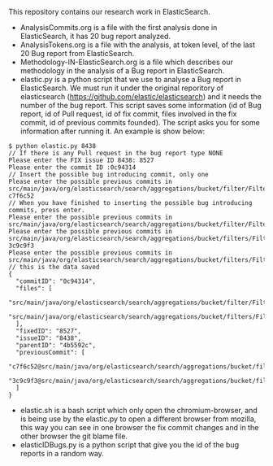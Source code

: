 This repository contains our research work in ElasticSearch.
- AnalysisCommits.org is a file with the first analysis done in ElasticSearch, it has 20 bug report analyzed.
- AnalysisTokens.org is a file with the analysis, at token level, of the last 20 Bug report from ElasticSearch.
- Methodology-IN-ElasticSearch.org is a file which describes our methodology in the analysis of a Bug report in ElasticSearch.
- elastic.py is a python script that we use to analyse a Bug report in ElasticSearch. We must run it under the original reporitory of elasticsearch (https://github.com/elastic/elasticsearch) and it needs the number of the bug report.
This script saves some information (id of Bug report, id of Pull request, id of fix commit, files involved in the fix commit, id of previous commits founded). The script asks you for some information after running it.
An example is show below:
```
$ python elastic.py 8438
// If there is any Pull request in the bug report type NONE
Please enter the FIX issue ID 8438: 8527
Please enter the commit ID :0c94314
// Insert the possible bug introducing commit, only one
Please enter the possible previous commits in src/main/java/org/elasticsearch/search/aggregations/bucket/filter/FilterParser.java: c7f6c52
// When you have finished to inserting the possible bug introducing commits, press enter.
Please enter the possible previous commits in src/main/java/org/elasticsearch/search/aggregations/bucket/filter/FilterParser.java: 
Please enter the possible previous commits in src/main/java/org/elasticsearch/search/aggregations/bucket/filters/FiltersParser.java: 3c9c9f3
Please enter the possible previous commits in src/main/java/org/elasticsearch/search/aggregations/bucket/filters/FiltersParser.java: 
// this is the data saved
{
  "commitID": "0c94314", 
  "files": [
    "src/main/java/org/elasticsearch/search/aggregations/bucket/filter/FilterParser.java", 
    "src/main/java/org/elasticsearch/search/aggregations/bucket/filters/FiltersParser.java", 
  ], 
  "fixedID": "8527", 
  "issueID": "8438", 
  "parentID": "4b5592c", 
  "previousCommit": [
    "c7f6c52@src/main/java/org/elasticsearch/search/aggregations/bucket/filter/FilterParser.java", 
    "3c9c9f3@src/main/java/org/elasticsearch/search/aggregations/bucket/filters/FiltersParser.java", 
  ]
}
```
- elastic.sh is a bash script which only open the chromium-browser, and is being use by the elastic.py to open a different browser from mozilla, this way you can see in one browser the fix commit changes and in the other browser the git blame file.
- elasticIDBugs.py is a python script that give you the id of the bug reports in a random way.
